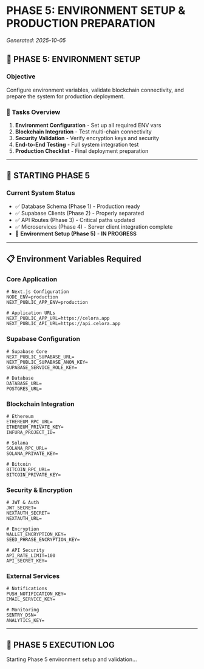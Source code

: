 # PHASE 5: ENVIRONMENT SETUP & PRODUCTION PREPARATION
*Generated: 2025-10-05*

## 🎯 PHASE 5: ENVIRONMENT SETUP

### Objective
Configure environment variables, validate blockchain connectivity, and prepare the system for production deployment.

### 🔧 Tasks Overview
1. **Environment Configuration** - Set up all required ENV vars
2. **Blockchain Integration** - Test multi-chain connectivity
3. **Security Validation** - Verify encryption keys and security
4. **End-to-End Testing** - Full system integration test
5. **Production Checklist** - Final deployment preparation

---

## 🚀 STARTING PHASE 5

### Current System Status
- ✅ Database Schema (Phase 1) - Production ready
- ✅ Supabase Clients (Phase 2) - Properly separated  
- ✅ API Routes (Phase 3) - Critical paths updated
- ✅ Microservices (Phase 4) - Server client integration complete
- 🔄 **Environment Setup (Phase 5)** - **IN PROGRESS**

---

## 📋 Environment Variables Required

### Core Application
```env
# Next.js Configuration
NODE_ENV=production
NEXT_PUBLIC_APP_ENV=production

# Application URLs
NEXT_PUBLIC_APP_URL=https://celora.app
NEXT_PUBLIC_API_URL=https://api.celora.app
```

### Supabase Configuration
```env
# Supabase Core
NEXT_PUBLIC_SUPABASE_URL=
NEXT_PUBLIC_SUPABASE_ANON_KEY=
SUPABASE_SERVICE_ROLE_KEY=

# Database
DATABASE_URL=
POSTGRES_URL=
```

### Blockchain Integration  
```env
# Ethereum
ETHEREUM_RPC_URL=
ETHEREUM_PRIVATE_KEY=
INFURA_PROJECT_ID=

# Solana
SOLANA_RPC_URL=
SOLANA_PRIVATE_KEY=

# Bitcoin
BITCOIN_RPC_URL=
BITCOIN_PRIVATE_KEY=
```

### Security & Encryption
```env
# JWT & Auth
JWT_SECRET=
NEXTAUTH_SECRET=
NEXTAUTH_URL=

# Encryption
WALLET_ENCRYPTION_KEY=
SEED_PHRASE_ENCRYPTION_KEY=

# API Security
API_RATE_LIMIT=100
API_SECRET_KEY=
```

### External Services
```env
# Notifications
PUSH_NOTIFICATION_KEY=
EMAIL_SERVICE_KEY=

# Monitoring
SENTRY_DSN=
ANALYTICS_KEY=
```

---

## 🔄 PHASE 5 EXECUTION LOG

Starting Phase 5 environment setup and validation...